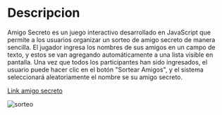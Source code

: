 
# Descripcion
Amigo Secreto es un juego interactivo desarrollado en JavaScript que permite a los usuarios organizar un sorteo de amigo secreto de manera sencilla. El jugador ingresa los nombres de sus amigos en un campo de texto, y estos se van agregando automáticamente a una lista visible en pantalla. Una vez que todos los participantes han sido ingresados, el usuario puede hacer clic en el botón "Sortear Amigos", y el sistema seleccionará aleatoriamente el nombre se su amigo secreto.

[Link amigo secreto](https://krovuxdev.github.io/secret-friend/)

![sorteo](https://github.com/user-attachments/assets/3055c8ab-aa37-40de-9b96-213f98a1c13d)
